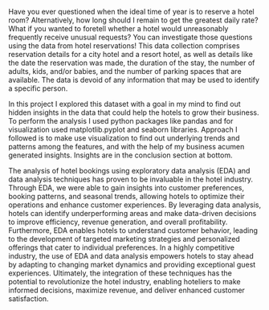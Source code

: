 Have you ever questioned when the ideal time of year is to reserve a hotel room? Alternatively, how long should I remain to get the greatest daily rate? What if you wanted to foretell whether a hotel would unreasonably frequently receive unusual requests? You can investigate those questions using the data from hotel reservations! This data collection comprises reservation details for a city hotel and a resort hotel, as well as details like the date the reservation was made, the duration of the stay, the number of adults, kids, and/or babies, and the number of parking spaces that are available. The data is devoid of any information that may be used to identify a specific person.

In this project I explored this dataset with a goal in my mind to find out hidden insights in the data that could help the hotels to grow their business. To perform the analysis I used python packages like pandas and for visualization used matplotlib.pyplot and seaborn libraries. Approach I followed is to make use visualization to find out underlying trends and patterns among the features, and with the help of my business acumen generated insights. Insights are in the conclusion section at bottom.

The analysis of hotel bookings using exploratory data analysis (EDA) and data analysis techniques has proven to be invaluable in the hotel industry. Through EDA, we were able to gain insights into customer preferences, booking patterns, and seasonal trends, allowing hotels to optimize their operations and enhance customer experiences. By leveraging data analysis, hotels can identify underperforming areas and make data-driven decisions to improve efficiency, revenue generation, and overall profitability. Furthermore, EDA enables hotels to understand customer behavior, leading to the development of targeted marketing strategies and personalized offerings that cater to individual preferences. In a highly competitive industry, the use of EDA and data analysis empowers hotels to stay ahead by adapting to changing market dynamics and providing exceptional guest experiences. Ultimately, the integration of these techniques has the potential to revolutionize the hotel industry, enabling hoteliers to make informed decisions, maximize revenue, and deliver enhanced customer satisfaction.
